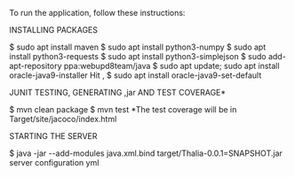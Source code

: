 To run the application, follow these instructions:


INSTALLING PACKAGES

$ sudo apt install maven
$ sudo apt install python3-numpy
$ sudo apt install python3-requests
$ sudo apt install python3-simplejson
$ sudo add-apt-repository ppa:webupd8team/java
$ sudo apt update; sudo apt install oracle-java9-installer
Hit <OK>, <YES>
$ sudo apt install oracle-java9-set-default

JUNIT TESTING, GENERATING ,jar AND TEST COVERAGE*

$ mvn clean package
$ mvn test
*The test coverage will be in Target/site/jacoco/index.html

STARTING THE SERVER

$ java -jar --add-modules java.xml.bind target/Thalia-0.0.1=SNAPSHOT.jar server configuration yml


